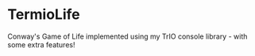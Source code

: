 # TermioLife
Conway's Game of Life implemented using my TrIO console library - with some extra features!
